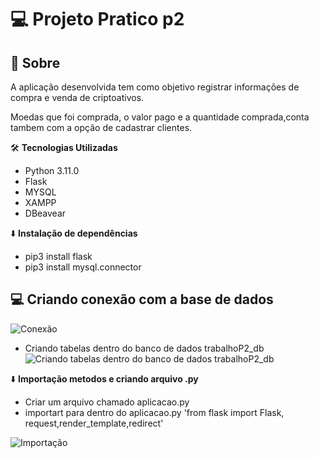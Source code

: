 # :computer: Projeto Pratico p2


## :rocket: Sobre
 A aplicação desenvolvida tem como objetivo registrar informações de compra e venda de criptoativos.

 Moedas que foi comprada, o valor pago e a quantidade comprada,conta tambem com a opção de cadastrar clientes.

:hammer_and_wrench: **Tecnologias Utilizadas**
* Python 3.11.0
* Flask
* MYSQL
* XAMPP
* DBeavear

:arrow_down: **Instalação de dependências**
* pip3 install flask
* pip3 install mysql.connector

## :computer: Criando conexão com a base de dados

![Conexão](https://github.com/Doni-zete/Projeto-Pratico-p2/blob/main/images/criar_conexao.jpg)

* Criando tabelas dentro do banco de dados trabalhoP2_db
![Criando tabelas dentro do banco de dados trabalhoP2_db](https://github.com/Doni-zete/Projeto-Pratico-p2/blob/main/images/criando%20tabelas%20dentro%20do%20databse%20trabalhoP.db.jpg)

:arrow_down: **Importação metodos e criando arquivo .py**
* Criar um arquivo chamado aplicacao.py
* importart para dentro do aplicacao.py 'from flask import Flask, request,render_template,redirect'

![Importação](https://github.com/Doni-zete/Projeto-Pratico-p2/blob/main/images/1.jpg)



 
